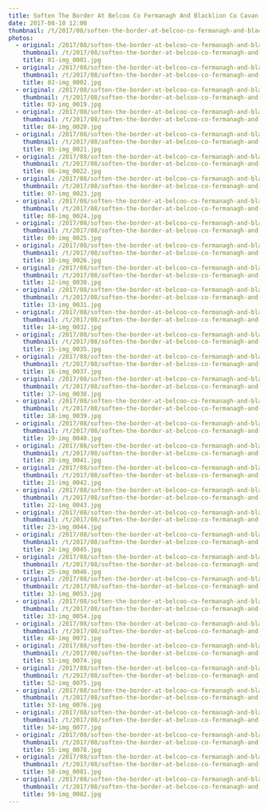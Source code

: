```yaml
---
title: Soften The Border At Belcoo Co Fermanagh And Blacklion Co Cavan
date: 2017-08-10 12:00
thumbnail: /t/2017/08/soften-the-border-at-belcoo-co-fermanagh-and-blacklion-co-cavan/01-img_0001.jpg
photos:
  - original: /2017/08/soften-the-border-at-belcoo-co-fermanagh-and-blacklion-co-cavan/01-img_0001.jpg
    thumbnail: /t/2017/08/soften-the-border-at-belcoo-co-fermanagh-and-blacklion-co-cavan/01-img_0001.jpg
    title: 01-img_0001.jpg
  - original: /2017/08/soften-the-border-at-belcoo-co-fermanagh-and-blacklion-co-cavan/02-img_0002.jpg
    thumbnail: /t/2017/08/soften-the-border-at-belcoo-co-fermanagh-and-blacklion-co-cavan/02-img_0002.jpg
    title: 02-img_0002.jpg
  - original: /2017/08/soften-the-border-at-belcoo-co-fermanagh-and-blacklion-co-cavan/03-img_0019.jpg
    thumbnail: /t/2017/08/soften-the-border-at-belcoo-co-fermanagh-and-blacklion-co-cavan/03-img_0019.jpg
    title: 03-img_0019.jpg
  - original: /2017/08/soften-the-border-at-belcoo-co-fermanagh-and-blacklion-co-cavan/04-img_0020.jpg
    thumbnail: /t/2017/08/soften-the-border-at-belcoo-co-fermanagh-and-blacklion-co-cavan/04-img_0020.jpg
    title: 04-img_0020.jpg
  - original: /2017/08/soften-the-border-at-belcoo-co-fermanagh-and-blacklion-co-cavan/05-img_0021.jpg
    thumbnail: /t/2017/08/soften-the-border-at-belcoo-co-fermanagh-and-blacklion-co-cavan/05-img_0021.jpg
    title: 05-img_0021.jpg
  - original: /2017/08/soften-the-border-at-belcoo-co-fermanagh-and-blacklion-co-cavan/06-img_0022.jpg
    thumbnail: /t/2017/08/soften-the-border-at-belcoo-co-fermanagh-and-blacklion-co-cavan/06-img_0022.jpg
    title: 06-img_0022.jpg
  - original: /2017/08/soften-the-border-at-belcoo-co-fermanagh-and-blacklion-co-cavan/07-img_0023.jpg
    thumbnail: /t/2017/08/soften-the-border-at-belcoo-co-fermanagh-and-blacklion-co-cavan/07-img_0023.jpg
    title: 07-img_0023.jpg
  - original: /2017/08/soften-the-border-at-belcoo-co-fermanagh-and-blacklion-co-cavan/08-img_0024.jpg
    thumbnail: /t/2017/08/soften-the-border-at-belcoo-co-fermanagh-and-blacklion-co-cavan/08-img_0024.jpg
    title: 08-img_0024.jpg
  - original: /2017/08/soften-the-border-at-belcoo-co-fermanagh-and-blacklion-co-cavan/09-img_0025.jpg
    thumbnail: /t/2017/08/soften-the-border-at-belcoo-co-fermanagh-and-blacklion-co-cavan/09-img_0025.jpg
    title: 09-img_0025.jpg
  - original: /2017/08/soften-the-border-at-belcoo-co-fermanagh-and-blacklion-co-cavan/10-img_0026.jpg
    thumbnail: /t/2017/08/soften-the-border-at-belcoo-co-fermanagh-and-blacklion-co-cavan/10-img_0026.jpg
    title: 10-img_0026.jpg
  - original: /2017/08/soften-the-border-at-belcoo-co-fermanagh-and-blacklion-co-cavan/12-img_0030.jpg
    thumbnail: /t/2017/08/soften-the-border-at-belcoo-co-fermanagh-and-blacklion-co-cavan/12-img_0030.jpg
    title: 12-img_0030.jpg
  - original: /2017/08/soften-the-border-at-belcoo-co-fermanagh-and-blacklion-co-cavan/13-img_0031.jpg
    thumbnail: /t/2017/08/soften-the-border-at-belcoo-co-fermanagh-and-blacklion-co-cavan/13-img_0031.jpg
    title: 13-img_0031.jpg
  - original: /2017/08/soften-the-border-at-belcoo-co-fermanagh-and-blacklion-co-cavan/14-img_0032.jpg
    thumbnail: /t/2017/08/soften-the-border-at-belcoo-co-fermanagh-and-blacklion-co-cavan/14-img_0032.jpg
    title: 14-img_0032.jpg
  - original: /2017/08/soften-the-border-at-belcoo-co-fermanagh-and-blacklion-co-cavan/15-img_0035.jpg
    thumbnail: /t/2017/08/soften-the-border-at-belcoo-co-fermanagh-and-blacklion-co-cavan/15-img_0035.jpg
    title: 15-img_0035.jpg
  - original: /2017/08/soften-the-border-at-belcoo-co-fermanagh-and-blacklion-co-cavan/16-img_0037.jpg
    thumbnail: /t/2017/08/soften-the-border-at-belcoo-co-fermanagh-and-blacklion-co-cavan/16-img_0037.jpg
    title: 16-img_0037.jpg
  - original: /2017/08/soften-the-border-at-belcoo-co-fermanagh-and-blacklion-co-cavan/17-img_0038.jpg
    thumbnail: /t/2017/08/soften-the-border-at-belcoo-co-fermanagh-and-blacklion-co-cavan/17-img_0038.jpg
    title: 17-img_0038.jpg
  - original: /2017/08/soften-the-border-at-belcoo-co-fermanagh-and-blacklion-co-cavan/18-img_0039.jpg
    thumbnail: /t/2017/08/soften-the-border-at-belcoo-co-fermanagh-and-blacklion-co-cavan/18-img_0039.jpg
    title: 18-img_0039.jpg
  - original: /2017/08/soften-the-border-at-belcoo-co-fermanagh-and-blacklion-co-cavan/19-img_0040.jpg
    thumbnail: /t/2017/08/soften-the-border-at-belcoo-co-fermanagh-and-blacklion-co-cavan/19-img_0040.jpg
    title: 19-img_0040.jpg
  - original: /2017/08/soften-the-border-at-belcoo-co-fermanagh-and-blacklion-co-cavan/20-img_0041.jpg
    thumbnail: /t/2017/08/soften-the-border-at-belcoo-co-fermanagh-and-blacklion-co-cavan/20-img_0041.jpg
    title: 20-img_0041.jpg
  - original: /2017/08/soften-the-border-at-belcoo-co-fermanagh-and-blacklion-co-cavan/21-img_0042.jpg
    thumbnail: /t/2017/08/soften-the-border-at-belcoo-co-fermanagh-and-blacklion-co-cavan/21-img_0042.jpg
    title: 21-img_0042.jpg
  - original: /2017/08/soften-the-border-at-belcoo-co-fermanagh-and-blacklion-co-cavan/22-img_0043.jpg
    thumbnail: /t/2017/08/soften-the-border-at-belcoo-co-fermanagh-and-blacklion-co-cavan/22-img_0043.jpg
    title: 22-img_0043.jpg
  - original: /2017/08/soften-the-border-at-belcoo-co-fermanagh-and-blacklion-co-cavan/23-img_0044.jpg
    thumbnail: /t/2017/08/soften-the-border-at-belcoo-co-fermanagh-and-blacklion-co-cavan/23-img_0044.jpg
    title: 23-img_0044.jpg
  - original: /2017/08/soften-the-border-at-belcoo-co-fermanagh-and-blacklion-co-cavan/24-img_0045.jpg
    thumbnail: /t/2017/08/soften-the-border-at-belcoo-co-fermanagh-and-blacklion-co-cavan/24-img_0045.jpg
    title: 24-img_0045.jpg
  - original: /2017/08/soften-the-border-at-belcoo-co-fermanagh-and-blacklion-co-cavan/25-img_0046.jpg
    thumbnail: /t/2017/08/soften-the-border-at-belcoo-co-fermanagh-and-blacklion-co-cavan/25-img_0046.jpg
    title: 25-img_0046.jpg
  - original: /2017/08/soften-the-border-at-belcoo-co-fermanagh-and-blacklion-co-cavan/32-img_0053.jpg
    thumbnail: /t/2017/08/soften-the-border-at-belcoo-co-fermanagh-and-blacklion-co-cavan/32-img_0053.jpg
    title: 32-img_0053.jpg
  - original: /2017/08/soften-the-border-at-belcoo-co-fermanagh-and-blacklion-co-cavan/33-img_0054.jpg
    thumbnail: /t/2017/08/soften-the-border-at-belcoo-co-fermanagh-and-blacklion-co-cavan/33-img_0054.jpg
    title: 33-img_0054.jpg
  - original: /2017/08/soften-the-border-at-belcoo-co-fermanagh-and-blacklion-co-cavan/48-img_0071.jpg
    thumbnail: /t/2017/08/soften-the-border-at-belcoo-co-fermanagh-and-blacklion-co-cavan/48-img_0071.jpg
    title: 48-img_0071.jpg
  - original: /2017/08/soften-the-border-at-belcoo-co-fermanagh-and-blacklion-co-cavan/51-img_0074.jpg
    thumbnail: /t/2017/08/soften-the-border-at-belcoo-co-fermanagh-and-blacklion-co-cavan/51-img_0074.jpg
    title: 51-img_0074.jpg
  - original: /2017/08/soften-the-border-at-belcoo-co-fermanagh-and-blacklion-co-cavan/52-img_0075.jpg
    thumbnail: /t/2017/08/soften-the-border-at-belcoo-co-fermanagh-and-blacklion-co-cavan/52-img_0075.jpg
    title: 52-img_0075.jpg
  - original: /2017/08/soften-the-border-at-belcoo-co-fermanagh-and-blacklion-co-cavan/53-img_0076.jpg
    thumbnail: /t/2017/08/soften-the-border-at-belcoo-co-fermanagh-and-blacklion-co-cavan/53-img_0076.jpg
    title: 53-img_0076.jpg
  - original: /2017/08/soften-the-border-at-belcoo-co-fermanagh-and-blacklion-co-cavan/54-img_0077.jpg
    thumbnail: /t/2017/08/soften-the-border-at-belcoo-co-fermanagh-and-blacklion-co-cavan/54-img_0077.jpg
    title: 54-img_0077.jpg
  - original: /2017/08/soften-the-border-at-belcoo-co-fermanagh-and-blacklion-co-cavan/55-img_0078.jpg
    thumbnail: /t/2017/08/soften-the-border-at-belcoo-co-fermanagh-and-blacklion-co-cavan/55-img_0078.jpg
    title: 55-img_0078.jpg
  - original: /2017/08/soften-the-border-at-belcoo-co-fermanagh-and-blacklion-co-cavan/58-img_0081.jpg
    thumbnail: /t/2017/08/soften-the-border-at-belcoo-co-fermanagh-and-blacklion-co-cavan/58-img_0081.jpg
    title: 58-img_0081.jpg
  - original: /2017/08/soften-the-border-at-belcoo-co-fermanagh-and-blacklion-co-cavan/59-img_0082.jpg
    thumbnail: /t/2017/08/soften-the-border-at-belcoo-co-fermanagh-and-blacklion-co-cavan/59-img_0082.jpg
    title: 59-img_0082.jpg
---
```

